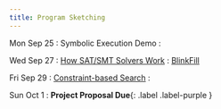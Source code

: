 ```yaml
---
title: Program Sketching
---
```


Mon Sep 25
: Symbolic Execution Demo
  : []()

Wed Sep 27
: [How SAT/SMT Solvers Work](../lectures/lecture16-dpll.pdf)
  : [BlinkFill](https://www.microsoft.com/en-us/research/wp-content/uploads/2016/09/vldb16.pdf)

Fri Sep 29
: [Constraint-based Search](../lectures/lecture17-constraint.pdf)
  : []()

Sun Oct 1
: **Project Proposal Due**{: .label .label-purple }
